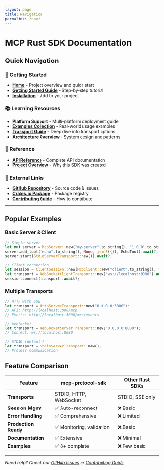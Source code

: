 ```yaml
---
layout: page
title: Navigation
permalink: /nav/
---
```


# MCP Rust SDK Documentation

## Quick Navigation

### 🚀 Getting Started
- [**Home**](/) - Project overview and quick start
- [**Getting Started Guide**](getting-started) - Step-by-step tutorial
- [**Installation**](getting-started#installation) - Add to your project

### 📚 Learning Resources  
- [**Platform Support**](platform-support) - Multi-platform deployment guide
- [**Examples Collection**](examples) - Real-world usage examples
- [**Transport Guide**](transports) - Deep dive into transport options
- [**Architecture Overview**](architecture) - System design and patterns

### 📖 Reference
- [**API Reference**](https://docs.rs/mcp-protocol-sdk) - Complete API documentation
- [**Project Overview**](https://github.com/mcp-rust/mcp-protocol-sdk/blob/main/PROJECT_OVERVIEW.md) - Why this SDK was created

### 🔗 External Links
- [**GitHub Repository**](https://github.com/mcp-rust/mcp-protocol-sdk) - Source code & issues
- [**Crates.io Package**](https://crates.io/crates/mcp-protocol-sdk) - Package registry
- [**Contributing Guide**](https://github.com/mcp-rust/mcp-protocol-sdk/blob/main/CONTRIBUTING.md) - How to contribute

---

## Popular Examples

### Basic Server & Client
```rust
// Simple server
let mut server = McpServer::new("my-server".to_string(), "1.0.0".to_string());
server.add_tool("echo".to_string(), None, json!({}), EchoTool).await?;
server.start(StdioServerTransport::new()).await?;

// Client connection
let session = ClientSession::new(McpClient::new("client".to_string(), "1.0.0".to_string()));
let transport = WebSocketClientTransport::new("ws://localhost:8080").await?;
session.connect(transport).await?;
```

### Multiple Transports
```rust
// HTTP with SSE
let transport = HttpServerTransport::new("0.0.0.0:3000");
// API: http://localhost:3000/mcp
// Events: http://localhost:3000/mcp/events

// WebSocket  
let transport = WebSocketServerTransport::new("0.0.0.0:8080");
// Connect: ws://localhost:8080

// STDIO (default)
let transport = StdioServerTransport::new();
// Process communication
```

## Feature Comparison

| Feature | mcp-protocol-sdk | Other Rust SDKs |
|---------|--------------|------------------|
| **Transports** | STDIO, HTTP, WebSocket | STDIO, SSE only |
| **Session Mgmt** | ✅ Auto-reconnect | ❌ Basic |
| **Error Handling** | ✅ Comprehensive | ❌ Limited |
| **Production Ready** | ✅ Monitoring, validation | ❌ Basic |
| **Documentation** | ✅ Extensive | ❌ Minimal |
| **Examples** | ✅ 8+ complete | ❌ Few basic |

---

*Need help? Check our [GitHub Issues](https://github.com/mcp-rust/mcp-protocol-sdk/issues) or [Contributing Guide](https://github.com/mcp-rust/mcp-protocol-sdk/blob/main/CONTRIBUTING.md)*
